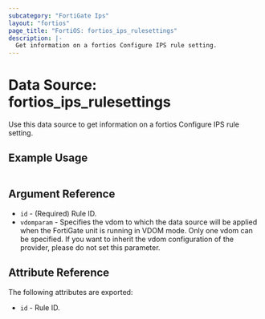 ```yaml
---
subcategory: "FortiGate Ips"
layout: "fortios"
page_title: "FortiOS: fortios_ips_rulesettings"
description: |-
  Get information on a fortios Configure IPS rule setting.
---
```


# Data Source: fortios_ips_rulesettings
Use this data source to get information on a fortios Configure IPS rule setting.


## Example Usage

```hcl

```

## Argument Reference

* `id` - (Required) Rule ID.
* `vdomparam` - Specifies the vdom to which the data source will be applied when the FortiGate unit is running in VDOM mode. Only one vdom can be specified. If you want to inherit the vdom configuration of the provider, please do not set this parameter.

## Attribute Reference

The following attributes are exported:

* `id` - Rule ID.
